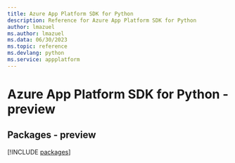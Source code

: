 ```yaml
---
title: Azure App Platform SDK for Python
description: Reference for Azure App Platform SDK for Python
author: lmazuel
ms.author: lmazuel
ms.data: 06/30/2023
ms.topic: reference
ms.devlang: python
ms.service: appplatform
---
```

# Azure App Platform SDK for Python - preview
## Packages - preview
[!INCLUDE [packages](app-platform-index.md)]